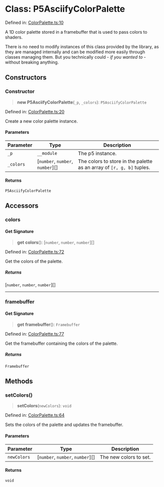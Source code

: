 # Class: P5AsciifyColorPalette

Defined in: [ColorPalette.ts:10](https://github.com/humanbydefinition/p5.asciify/blob/ace1342891258faf7ebc3f7702cd043e86c2060a/src/lib/ColorPalette.ts#L10)

A 1D color palette stored in a framebuffer that is used to pass colors to shaders.

There is no need to modify instances of this class provided by the library,
as they are managed internally and can be modified more easily through classes managing them.
But you technically could - _if you wanted to_ - without breaking anything.

## Constructors

### Constructor

> **new P5AsciifyColorPalette**(`_p`, `_colors`): `P5AsciifyColorPalette`

Defined in: [ColorPalette.ts:20](https://github.com/humanbydefinition/p5.asciify/blob/ace1342891258faf7ebc3f7702cd043e86c2060a/src/lib/ColorPalette.ts#L20)

Create a new color palette instance.

#### Parameters

| Parameter | Type                               | Description                                                           |
| --------- | ---------------------------------- | --------------------------------------------------------------------- |
| `_p`      | `__module`                         | The p5 instance.                                                      |
| `_colors` | \[`number`, `number`, `number`\][] | The colors to store in the palette as an array of `[r, g, b]` tuples. |

#### Returns

`P5AsciifyColorPalette`

## Accessors

### colors

#### Get Signature

> **get** **colors**(): \[`number`, `number`, `number`\][]

Defined in: [ColorPalette.ts:72](https://github.com/humanbydefinition/p5.asciify/blob/ace1342891258faf7ebc3f7702cd043e86c2060a/src/lib/ColorPalette.ts#L72)

Get the colors of the palette.

##### Returns

\[`number`, `number`, `number`\][]

---

### framebuffer

#### Get Signature

> **get** **framebuffer**(): `Framebuffer`

Defined in: [ColorPalette.ts:77](https://github.com/humanbydefinition/p5.asciify/blob/ace1342891258faf7ebc3f7702cd043e86c2060a/src/lib/ColorPalette.ts#L77)

Get the framebuffer containing the colors of the palette.

##### Returns

`Framebuffer`

## Methods

### setColors()

> **setColors**(`newColors`): `void`

Defined in: [ColorPalette.ts:64](https://github.com/humanbydefinition/p5.asciify/blob/ace1342891258faf7ebc3f7702cd043e86c2060a/src/lib/ColorPalette.ts#L64)

Sets the colors of the palette and updates the framebuffer.

#### Parameters

| Parameter   | Type                               | Description            |
| ----------- | ---------------------------------- | ---------------------- |
| `newColors` | \[`number`, `number`, `number`\][] | The new colors to set. |

#### Returns

`void`
